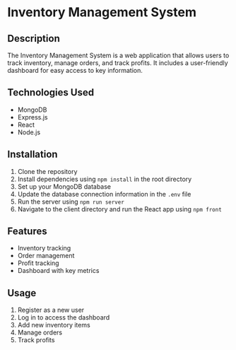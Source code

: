 # Inventory Management System

## Description
The Inventory Management System is a web application that allows users to track inventory, manage orders, and track profits. It includes a user-friendly dashboard for easy access to key information.

## Technologies Used
- MongoDB
- Express.js
- React
- Node.js

## Installation
1. Clone the repository
2. Install dependencies using `npm install` in the root directory
3. Set up your MongoDB database
4. Update the database connection information in the `.env` file
5. Run the server using `npm run server`
6. Navigate to the client directory and run the React app using `npm front`

## Features
- Inventory tracking
- Order management
- Profit tracking
- Dashboard with key metrics

## Usage
1. Register as a new user
2. Log in to access the dashboard
3. Add new inventory items
4. Manage orders
5. Track profits